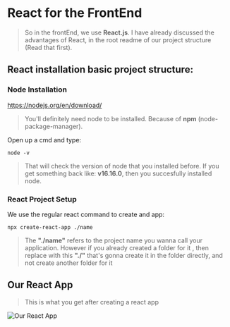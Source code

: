 # React for the FrontEnd

> So in the frontEnd, we use **React.js**. I have already discussed the advantages of React, in the root readme of our project structure (Read that first). 

## React installation basic project structure: 

###  **Node Installation**
https://nodejs.org/en/download/
> You'll definitely need node to be installed. Because of **npm** (node-package-manager). 


Open up a cmd and type: 
```
node -v
```
>That will check the version of node that you installed before. If you get something back like: **v16.16.0**, then you succesfully installed node. 


### **React Project Setup**

We use the regular react command to create and app:

```
npx create-react-app ./name
```
>  The **"./name"** refers to the project name you wanna call your application. 
> However if you already created a folder for it , then replace with this **"./"** that's gonna create it in the folder directly, and not create another folder for it

## **Our React App**
> This is what you get after creating a react app
<img src="https://cdn.discordapp.com/attachments/753660501996863488/1012697385048223764/unknown.png" alt="Our React App" title="React App">


